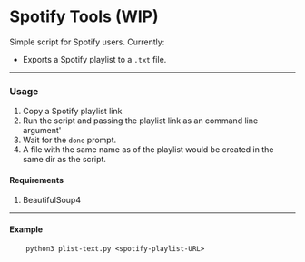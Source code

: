 # Spotify Tools (WIP)
Simple script for Spotify users.
Currently:
- Exports a Spotify playlist to a `.txt` file.

---

### Usage
1. Copy a Spotify playlist link
2. Run the script and passing the playlist link as an command line argument'
3. Wait for the `done` prompt.
4. A file with the same name as of the playlist would be created in the same dir as the script.

#### Requirements
1. BeautifulSoup4

---

#### Example
```Shell
    python3 plist-text.py <spotify-playlist-URL>
```
